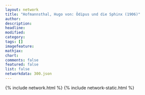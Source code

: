 ```yaml
---
layout: network
title: "Hofmannsthal, Hugo von: Ödipus und die Sphinx (1906)"
author:
description:
headline:
modified:
category:
tags: []
imagefeature: 
mathjax: 
chart: 
comments: false
featured: false
list: false
networkdata: 300.json
---
```

{% include network.html %}
{% include network-static.html %}
